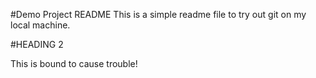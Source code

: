 #Demo Project README
This is a simple readme file to try out git on my local machine.

#HEADING 2

This is bound to cause trouble!
